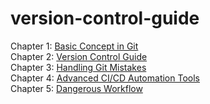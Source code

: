 # version-control-guide

Chapter 1: [Basic Concept in Git](chapter-1.md)  
Chapter 2: [Version Control Guide](chapter-2.md)  
Chapter 3: [Handling Git Mistakes](chapter-3.md)  
Chapter 4: [Advanced CI/CD Automation Tools](chapter-4.md)  
Chapter 5: [Dangerous Workflow](chapter-5.md)  
